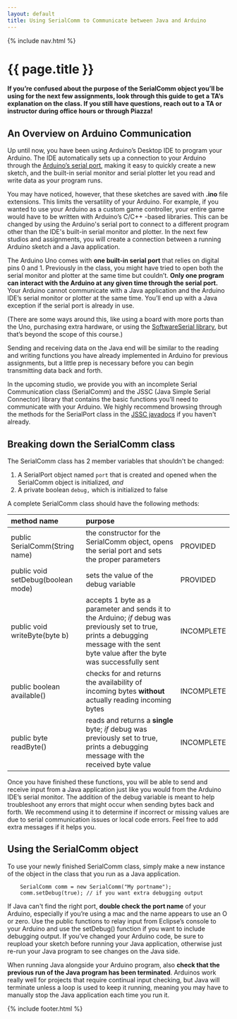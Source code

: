 ```yaml
---
layout: default
title: Using SerialComm to Communicate between Java and Arduino
---
```

{% include nav.html %}

# {{ page.title }}

**If you’re confused about the purpose of the SerialComm object you’ll be using for the next few assignments, look through this guide to get a TA’s explanation on the class. If you still have questions, reach out to a TA or instructor during office hours or through Piazza!**

## An Overview on Arduino Communication

Up until now, you have been using Arduino’s Desktop IDE to program your Arduino. The
IDE automatically sets up a connection to your Arduino through the [Arduino’s serial port](https://www.arduino.cc/reference/en/language/functions/communication/serial/), making it easy to quickly create a new sketch, and the built-in serial monitor and serial plotter let you read and write data as your program runs.

You may have noticed, however, that these sketches are saved with **.ino** file extensions. This limits the versatility of your Arduino. For example, if you wanted to use your Arduino as a custom game controller, your entire game would have to be written with Arduino’s C/C++ -based libraries. This can be changed by using the Arduino's serial port to connect to a different program other than the IDE's built-in serial monitor and plotter. In the next few studios and assignments, you will create a connection between a running Arduino sketch and a Java application.

The Arduino Uno comes with **one built-in serial port** that relies on digital pins 0 and 1. Previously in the class, you might have tried to open both the serial monitor and plotter at the same time but couldn’t. **Only one program can interact with the Arduino at any given time through the serial port.** Your Arduino cannot communicate with a Java application and the Arduino IDE’s serial monitor or plotter at the same time. You’ll end up with a Java exception if the serial port is already in use.

(There are some ways around this, like using a board with more ports than the Uno, purchasing extra hardware, or using the [SoftwareSerial library](https://www.arduino.cc/en/Reference/SoftwareSerial), but that’s beyond the scope of this course.)

Sending and receiving data on the Java end will be similar to the reading and writing functions you have already implemented in Arduino for previous assignments, but a little prep is necessary before you can begin transmitting data back and forth.

In the upcoming studio, we provide you with an incomplete Serial Communication class (SerialComm) and the JSSC (Java Simple Serial Connector) library that contains the basic functions you’ll need to communicate with your Arduino. We highly recommend browsing through the methods for the SerialPort class in the [JSSC javadocs](https://classes.cec.wustl.edu/~SEAS-SVC-CSE132/jssc/javadoc/) if you haven't already.

## Breaking down the SerialComm class

The SerialComm class has 2 member variables that shouldn't be changed:

1. A SerialPort object named `port` that is created and opened when the SerialComm object is initialized, _and_
2. A private boolean `debug,` which is initialized to false

A complete SerialComm class should have the following methods:

| method name | purpose |          |
|:------------|:--------|:---------|
| public SerialComm(String name) | the constructor for the SerialComm object, opens the serial port and sets the proper parameters | PROVIDED |
| public void setDebug(boolean mode) | sets the value of the debug variable | PROVIDED |
| public void writeByte(byte b) | accepts 1 byte as a parameter and sends it to the Arduino; <i>if</i> debug was previously set to true, prints a debugging message with the sent byte value after the byte was successfully sent | INCOMPLETE |
| public boolean available() | checks for and returns the availability of incoming bytes <b>without</b> actually reading incoming bytes | INCOMPLETE |
| public byte readByte() | reads and returns a <b>single</b> byte; <i>if</i> debug was previously set to true, prints a debugging message with the received byte value | INCOMPLETE |

Once you have finished these functions, you will be able to send and receive input from a Java application just like you would from the Arduino IDE’s serial monitor. The addition of the debug variable is meant to help troubleshoot any errors that might occur when sending bytes back and forth. We recommend using it to determine if incorrect or missing values are due to serial communication issues or local code errors. Feel free to add extra messages if it helps you.

## Using the SerialComm object

To use your newly finished SerialComm class, simply make a new instance of the object in the class that you run as a Java application.

        SerialComm comm = new SerialComm("My portname");
        comm.setDebug(true); // if you want extra debugging output

If Java can't find the right port, **double check the port name** of your Arduino, especially if you’re using a mac and the name appears to use an O or zero. Use the public functions to relay input from Eclipse’s console to your Arduino and use the setDebug() function if you want to include debugging output. If you’ve changed your Arduino code, be sure to reupload your sketch before running your Java application, otherwise just re-run your Java program to see changes on the Java side.

When running Java alongside your Arduino program, also **check that the previous run of the Java program has been terminated**. Arduinos work really well for projects that require continual input checking, but Java will terminate unless a loop is used to keep it running, meaning you may have to manually stop the Java application each time you run it.

{% include footer.html %}
